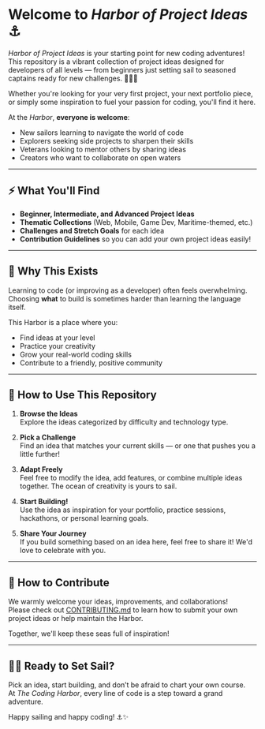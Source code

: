 # Welcome to *Harbor of Project Ideas* ⚓

*Harbor of Project Ideas* is your starting point for new coding adventures!  
This repository is a vibrant collection of project ideas designed for developers of all levels — from beginners just setting sail to seasoned captains ready for new challenges. 🌊👨‍💻

Whether you're looking for your very first project, your next portfolio piece, or simply some inspiration to fuel your passion for coding, you'll find it here.

At the *Harbor*, **everyone is welcome**:  
- New sailors learning to navigate the world of code  
- Explorers seeking side projects to sharpen their skills  
- Veterans looking to mentor others by sharing ideas  
- Creators who want to collaborate on open waters

---

## ⚡ What You'll Find
- **Beginner, Intermediate, and Advanced Project Ideas**  
- **Thematic Collections** (Web, Mobile, Game Dev, Maritime-themed, etc.)  
- **Challenges and Stretch Goals** for each idea  
- **Contribution Guidelines** so you can add your own project ideas easily!

---

## 🌟 Why This Exists
Learning to code (or improving as a developer) often feels overwhelming.  
Choosing **what** to build is sometimes harder than learning the language itself.

This Harbor is a place where you:
- Find ideas at your level
- Practice your creativity
- Grow your real-world coding skills
- Contribute to a friendly, positive community

---

## 🧭 How to Use This Repository

1. **Browse the Ideas**  
   Explore the ideas categorized by difficulty and technology type.

2. **Pick a Challenge**  
   Find an idea that matches your current skills — or one that pushes you a little further!

3. **Adapt Freely**  
   Feel free to modify the idea, add features, or combine multiple ideas together. The ocean of creativity is yours to sail.

4. **Start Building!**  
   Use the idea as inspiration for your portfolio, practice sessions, hackathons, or personal learning goals.

5. **Share Your Journey**  
   If you build something based on an idea here, feel free to share it! We'd love to celebrate with you.

---

## 🧡 How to Contribute

We warmly welcome your ideas, improvements, and collaborations!  
Please check out [CONTRIBUTING.md](./CONTRIBUTING.md) to learn how to submit your own project ideas or help maintain the Harbor.

Together, we'll keep these seas full of inspiration!

---

## 🏴‍☠️ Ready to Set Sail?
Pick an idea, start building, and don’t be afraid to chart your own course.  
At *The Coding Harbor*, every line of code is a step toward a grand adventure.

Happy sailing and happy coding! ⚓✨
